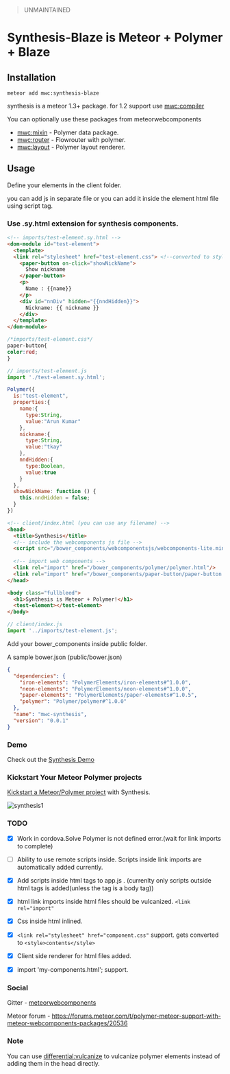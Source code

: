 > UNMAINTAINED

# Synthesis-Blaze is Meteor + Polymer + Blaze


## Installation

`meteor add mwc:synthesis-blaze`

synthesis is a meteor 1.3+ package. for 1.2 support use [mwc:compiler](https://github.com/meteorwebcomponents/compiler)

You can optionally use these packages from meteorwebcomponents

* [mwc:mixin](https://github.com/meteorwebcomponents/mixin) -  Polymer data package.
* [mwc:router](https://github.com/meteorwebcomponents/router) - Flowrouter with polymer.
* [mwc:layout](https://github.com/meteorwebcomponents/layout) - Polymer layout renderer.


## Usage

Define your elements in the client folder.

you can add js in separate file or you can add it inside the element html file using script tag.

### Use .sy.html extension for synthesis components.

```html
<!-- imports/test-element.sy.html -->
<dom-module id="test-element">
  <template>
  <link rel="stylesheet" href="test-element.css"> <!--converted to style tag-->
    <paper-button on-click="showNickName">
      Show nickname
    </paper-button>
    <p>
      Name : {{name}}
    </p>
    <div id="nnDiv" hidden="{{nndHidden}}">
      Nickname: {{ nickname }}
    </div>
  </template>
</dom-module>
```
```css
/*imports/test-element.css*/
paper-button{
color:red;
}
```
```js
// imports/test-element.js
import './test-element.sy.html';

Polymer({
  is:"test-element",
  properties:{
    name:{
      type:String,
      value:"Arun Kumar"
    },
    nickname:{
      type:String,
      value:"tkay"
    },
    nndHidden:{
      type:Boolean,
      value:true
    }
  },
  showNickName: function () {
    this.nndHidden = false;
  }
})


```

```html
<!-- client/index.html (you can use any filename) -->
<head>
  <title>Synthesis</title>
  <!-- include the webcomponents js file -->
  <script src="/bower_components/webcomponentsjs/webcomponents-lite.min.js"></script>
  
  <!-- import web components -->
  <link rel="import" href="/bower_components/polymer/polymer.html"/>
  <link rel="import" href="/bower_components/paper-button/paper-button.html"/>
</head>

<body class="fullbleed">
  <h1>Synthesis is Meteor + Polymer!</h1>
  <test-element></test-element>
</body>
```
```js
// client/index.js
import '../imports/test-element.js';

```

Add your bower_components inside public folder.

A sample bower.json (public/bower.json)

```json
{
  "dependencies": {
    "iron-elements": "PolymerElements/iron-elements#^1.0.0",
    "neon-elements": "PolymerElements/neon-elements#^1.0.0",
    "paper-elements": "PolymerElements/paper-elements#^1.0.5",
    "polymer": "Polymer/polymer#^1.0.0"
  },
  "name": "mwc-synthesis",
  "version": "0.0.1"
}
```


### Demo
Check out the [Synthesis Demo](https://github.com/meteorwebcomponents/synthesis-demo)

### Kickstart Your Meteor Polymer projects
[Kickstart a Meteor/Polymer project](https://github.com/aruntk/kickstart-meteor-polymer) with Synthesis.

![synthesis1](https://cloud.githubusercontent.com/assets/6007432/14216652/9da7131a-f867-11e5-9f84-6dd75d60dd45.gif)

### TODO
- [x] Work in cordova.Solve Polymer is not defined error.(wait for link imports to complete)
- [ ] Ability to use remote scripts inside. Scripts inside link imports are automatically added currently.
- [x] Add scripts inside html tags to app.js . (currenlty only scripts outside html tags is added(unless the tag is a body tag))
- [x] html link imports inside html files should be vulcanized. `<link rel="import"`
- [x] Css inside html inlined.
- [x] `<link rel="stylesheet" href="component.css"` support. gets converted to `<style>contents</style>`
- [x] Client side renderer for html files added.
- [x] import 'my-components.html'; support.


### Social

Gitter - [meteorwebcomponents](https://gitter.im/aruntk/meteorwebcomponents?utm_source=share-link&utm_medium=link&utm_campaign=share-link)

Meteor forum - https://forums.meteor.com/t/polymer-meteor-support-with-meteor-webcomponents-packages/20536


### Note

You can use [differential:vulcanize](https://atmospherejs.com/differential/vulcanize) to vulcanize polymer elements instead of adding them in the head directly.


